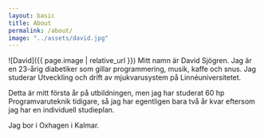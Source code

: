 ```yaml
---
layout: basic
title: About
permalink: /about/
image: "../assets/david.jpg"
---
```

![David]({{ page.image | relative_url }})
Mitt namn är David Sjögren. Jag är en 23-årig diabetiker som gillar programmering, musik, kaffe och snus. Jag studerar Utveckling och drift av mjukvarusystem på Linnéuniversitetet. 

Detta är mitt första år på utbildningen, men jag har studerat 60 hp Programvaruteknik tidigare, så jag har egentligen bara två år kvar eftersom jag har en individuell studieplan.

Jag bor i Oxhagen i Kalmar. 